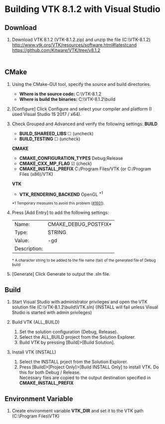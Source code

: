 Building VTK 8.1.2 with Visual Studio
=====================================

Download
--------
1. Download VTK 8.1.2 (VTK-8.1.2.zip) and unzip the file (C:\VTK-8.1.2)
  <http://www.vtk.org/VTK/resources/software.html#latestcand>  
  <https://github.com/Kitware/VTK/tree/v8.1.2>  
　

CMake
-----
1. Using the CMake-GUI tool, specify the source and build directories.
    * **Where is the source code:**         C:\VTK-8.1.2
    * **Where is build the binaries:**      C:\VTK-8.1.2\build

2. [Configure] Click Configure and select your compiler and platform (I used Visual Studio 15 2017 / x64).   

3. Check Grouped and Advanced and verify the following settings:
    **BUILD**  
    * **BUILD_SHAREED_LIBS**                ☐ (uncheck)
    * **BUILD_TESTING**                     ☐ (uncheck)

    **CMAKE**  
    * **CMAKE_CONFIGURATION_TYPES**         Debug;Release  
    * **CMAKE_CXX_MP_FLAG**                 ☑ (check)   
    * **CMAKE_INSTALL_PREFIX**              C:/Program Files/VTK (or C:/Program Files (x86)/VTK)  

    **VTK**  
    * **VTK_RENDERING_BACKEND**             OpenGL <sup>*1</sup>  

    <sup>*1 Temporary measures to avoid this problem ([#1601](https://github.com/PointCloudLibrary/pcl/issues/1601)).</sup>  

4. Press [Add Entry] to add the following settings:  
    <table>
      <tr>
        <td>Name:</td>
        <td>CMAKE_DEBUG_POSTFIX*</td>
      </tr>
      <tr>
        <td>Type:</td>
        <td>STRING</td>
      </tr>
      <tr>
        <td>Value:</td>
        <td>-gd</td>
      </tr>
      <tr>
        <td>Description:</td>
        <td></td>
      </tr>
    </table>  
    <sup>* A character string to be added to the file name (tail) of the generated file of Debug build</sup>  

5. [Generate] Click Generate to output the .sln file.


Build
-----
1. Start Visual Studio with administrator privileges and open the VTK solution file (C:\VTK-8.1.2\build\VTK.sln)
   (INSTALL will fail unless Visual Studio is started with admin privileges) 

2. Build VTK (ALL_BUILD)  
    1. Set the solution configuration (Debug, Release).
    2. Select the ALL_BUILD project from the Solution Explorer.
    3. Build VTK by pressing [Build]>[Build Solution].  

3. Install VTK (INSTALL)  
    1. Select the INSTALL prject from the Solution Explorer. 
    2. Press [Build]>[Project Only]>[Build INSTALL Only] to install VTK. Do this for both Debug / Release.   
       Necessary files are copied to the output destination specified in **CMAKE_INSTALL_PREFIX**


Environment Variable
--------------------
1. Create environment variable **VTK_DIR** and set it to the VTK path (C:\Program Files\VTK)